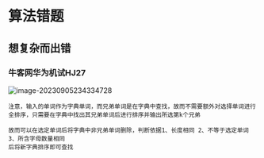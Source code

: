 # 算法错题

## 想复杂而出错

### 牛客网华为机试HJ27

![image-20230905234334728](C:\Users\82765\AppData\Roaming\Typora\typora-user-images\image-20230905234334728.png)

```
注意，输入的单词作为字典单词，而兄弟单词是在字典中查找，故而不需要额外对选择单词进行全排序，只需要在字典中找出其兄弟单词后进行排序并输出所选第k个兄弟

故而可以在选定单词后将字典中非兄弟单词删除，判断依据1、长度相同 2、不等于选定单词 3、所含字母数量相同
后将新字典排序即可查找
```

